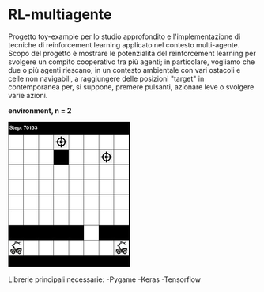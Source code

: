 # RL-multiagente
Progetto toy-example per lo studio approfondito e l'implementazione di tecniche di reinforcement learning applicato nel contesto multi-agente.
Scopo del progetto è mostrare le potenzialità del reinforcement learning per svolgere un compito cooperativo tra più agenti; in particolare, vogliamo che due o più agenti riescano, in un contesto ambientale con vari ostacoli e celle non navigabili, a raggiungere delle posizioni "target" in contemporanea per, si suppone, premere pulsanti, azionare leve o svolgere varie azioni.


**environment, n = 2**


![alt text](https://github.com/emanuele-progr/RL-multiagente/blob/main/start.jpeg)


Librerie principali necessarie:
-Pygame
-Keras
-Tensorflow
